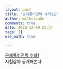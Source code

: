 ```yaml
---
layout: post
title: '문제풀이전략 수학1편'
author: milkclouds
comments: true
date: 2020-12-09 23:34
tags: []
use_math: true

---
```





[문제풀이전략 수학1](\files\earth\문제풀이전략\문제풀이전략_수학1.hwp)  
시험삼아 공개해본다.
